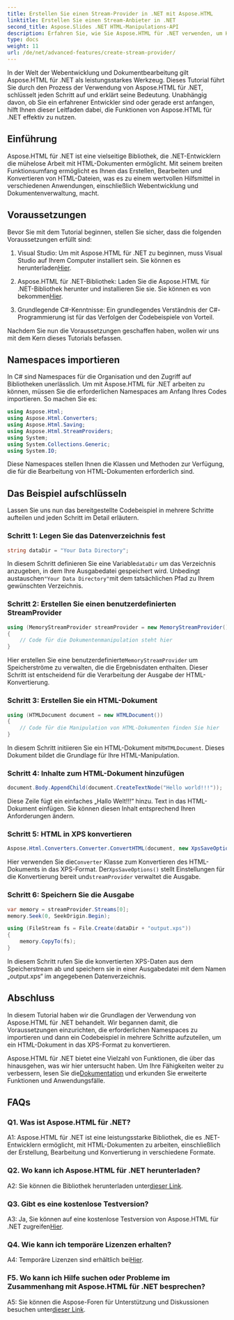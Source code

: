 ```yaml
---
title: Erstellen Sie einen Stream-Provider in .NET mit Aspose.HTML
linktitle: Erstellen Sie einen Stream-Anbieter in .NET
second_title: Aspose.Slides .NET HTML-Manipulations-API
description: Erfahren Sie, wie Sie Aspose.HTML für .NET verwenden, um HTML-Dokumente effizient zu bearbeiten. Schritt-für-Schritt-Anleitung für Entwickler.
type: docs
weight: 11
url: /de/net/advanced-features/create-stream-provider/
---
```

In der Welt der Webentwicklung und Dokumentbearbeitung gilt Aspose.HTML für .NET als leistungsstarkes Werkzeug. Dieses Tutorial führt Sie durch den Prozess der Verwendung von Aspose.HTML für .NET, schlüsselt jeden Schritt auf und erklärt seine Bedeutung. Unabhängig davon, ob Sie ein erfahrener Entwickler sind oder gerade erst anfangen, hilft Ihnen dieser Leitfaden dabei, die Funktionen von Aspose.HTML für .NET effektiv zu nutzen.

## Einführung

Aspose.HTML für .NET ist eine vielseitige Bibliothek, die .NET-Entwicklern die mühelose Arbeit mit HTML-Dokumenten ermöglicht. Mit seinem breiten Funktionsumfang ermöglicht es Ihnen das Erstellen, Bearbeiten und Konvertieren von HTML-Dateien, was es zu einem wertvollen Hilfsmittel in verschiedenen Anwendungen, einschließlich Webentwicklung und Dokumentenverwaltung, macht.

## Voraussetzungen

Bevor Sie mit dem Tutorial beginnen, stellen Sie sicher, dass die folgenden Voraussetzungen erfüllt sind:

1.  Visual Studio: Um mit Aspose.HTML für .NET zu beginnen, muss Visual Studio auf Ihrem Computer installiert sein. Sie können es herunterladen[Hier](https://visualstudio.microsoft.com/).

2. Aspose.HTML für .NET-Bibliothek: Laden Sie die Aspose.HTML für .NET-Bibliothek herunter und installieren Sie sie. Sie können es von bekommen[Hier](https://releases.aspose.com/html/net/).

3. Grundlegende C#-Kenntnisse: Ein grundlegendes Verständnis der C#-Programmierung ist für das Verfolgen der Codebeispiele von Vorteil.

Nachdem Sie nun die Voraussetzungen geschaffen haben, wollen wir uns mit dem Kern dieses Tutorials befassen.

## Namespaces importieren

In C# sind Namespaces für die Organisation und den Zugriff auf Bibliotheken unerlässlich. Um mit Aspose.HTML für .NET arbeiten zu können, müssen Sie die erforderlichen Namespaces am Anfang Ihres Codes importieren. So machen Sie es:

```csharp
using Aspose.Html;
using Aspose.Html.Converters;
using Aspose.Html.Saving;
using Aspose.Html.StreamProviders;
using System;
using System.Collections.Generic;
using System.IO;
```

Diese Namespaces stellen Ihnen die Klassen und Methoden zur Verfügung, die für die Bearbeitung von HTML-Dokumenten erforderlich sind.

## Das Beispiel aufschlüsseln

Lassen Sie uns nun das bereitgestellte Codebeispiel in mehrere Schritte aufteilen und jeden Schritt im Detail erläutern.

### Schritt 1: Legen Sie das Datenverzeichnis fest

```csharp
string dataDir = "Your Data Directory";
```

 In diesem Schritt definieren Sie eine Variable`dataDir` um das Verzeichnis anzugeben, in dem Ihre Ausgabedatei gespeichert wird. Unbedingt austauschen`"Your Data Directory"`mit dem tatsächlichen Pfad zu Ihrem gewünschten Verzeichnis.

### Schritt 2: Erstellen Sie einen benutzerdefinierten StreamProvider

```csharp
using (MemoryStreamProvider streamProvider = new MemoryStreamProvider())
{
    // Code für die Dokumentenmanipulation steht hier
}
```

 Hier erstellen Sie eine benutzerdefinierte`MemoryStreamProvider` um Speicherströme zu verwalten, die die Ergebnisdaten enthalten. Dieser Schritt ist entscheidend für die Verarbeitung der Ausgabe der HTML-Konvertierung.

### Schritt 3: Erstellen Sie ein HTML-Dokument

```csharp
using (HTMLDocument document = new HTMLDocument())
{
    // Code für die Manipulation von HTML-Dokumenten finden Sie hier
}
```

 In diesem Schritt initiieren Sie ein HTML-Dokument mit`HTMLDocument`. Dieses Dokument bildet die Grundlage für Ihre HTML-Manipulation.

### Schritt 4: Inhalte zum HTML-Dokument hinzufügen

```csharp
document.Body.AppendChild(document.CreateTextNode("Hello world!!!"));
```

Diese Zeile fügt ein einfaches „Hallo Welt!!!“ hinzu. Text in das HTML-Dokument einfügen. Sie können diesen Inhalt entsprechend Ihren Anforderungen ändern.

### Schritt 5: HTML in XPS konvertieren

```csharp
Aspose.Html.Converters.Converter.ConvertHTML(document, new XpsSaveOptions(), streamProvider);
```

 Hier verwenden Sie die`Converter` Klasse zum Konvertieren des HTML-Dokuments in das XPS-Format. Der`XpsSaveOptions()` stellt Einstellungen für die Konvertierung bereit und`streamProvider` verwaltet die Ausgabe.

### Schritt 6: Speichern Sie die Ausgabe

```csharp
var memory = streamProvider.Streams[0];
memory.Seek(0, SeekOrigin.Begin);

using (FileStream fs = File.Create(dataDir + "output.xps"))
{
    memory.CopyTo(fs);
}
```

In diesem Schritt rufen Sie die konvertierten XPS-Daten aus dem Speicherstream ab und speichern sie in einer Ausgabedatei mit dem Namen „output.xps“ im angegebenen Datenverzeichnis.

## Abschluss

In diesem Tutorial haben wir die Grundlagen der Verwendung von Aspose.HTML für .NET behandelt. Wir begannen damit, die Voraussetzungen einzurichten, die erforderlichen Namespaces zu importieren und dann ein Codebeispiel in mehrere Schritte aufzuteilen, um ein HTML-Dokument in das XPS-Format zu konvertieren.

 Aspose.HTML für .NET bietet eine Vielzahl von Funktionen, die über das hinausgehen, was wir hier untersucht haben. Um Ihre Fähigkeiten weiter zu verbessern, lesen Sie die[Dokumentation](https://reference.aspose.com/html/net/) und erkunden Sie erweiterte Funktionen und Anwendungsfälle.

## FAQs

### Q1. Was ist Aspose.HTML für .NET?

A1: Aspose.HTML für .NET ist eine leistungsstarke Bibliothek, die es .NET-Entwicklern ermöglicht, mit HTML-Dokumenten zu arbeiten, einschließlich der Erstellung, Bearbeitung und Konvertierung in verschiedene Formate.

### Q2. Wo kann ich Aspose.HTML für .NET herunterladen?

 A2: Sie können die Bibliothek herunterladen unter[dieser Link](https://releases.aspose.com/html/net/).

### Q3. Gibt es eine kostenlose Testversion?

 A3: Ja, Sie können auf eine kostenlose Testversion von Aspose.HTML für .NET zugreifen[Hier](https://releases.aspose.com/).

### Q4. Wie kann ich temporäre Lizenzen erhalten?

 A4: Temporäre Lizenzen sind erhältlich bei[Hier](https://purchase.aspose.com/temporary-license/).

### F5. Wo kann ich Hilfe suchen oder Probleme im Zusammenhang mit Aspose.HTML für .NET besprechen?

 A5: Sie können die Aspose-Foren für Unterstützung und Diskussionen besuchen unter[dieser Link](https://forum.aspose.com/).